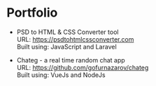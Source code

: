 # Portfolio

- PSD to HTML & CSS Converter tool <br />
URL: https://psdtohtmlcssconverter.com <br />
Built using: JavaScript and Laravel

- Chateg - a real time random chat app <br />
URL: https://github.com/gofurnazarov/chateg <br />
Built using: VueJs and NodeJs
